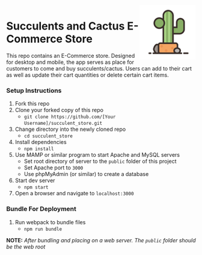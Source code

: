 <img align="right" width="150" src="/public/dist/cactus-icon.png">

# Succulents and Cactus E-Commerce Store

This repo contains an E-Commerce store. Designed for desktop and mobile, the app serves as place for customers to come and buy succulents/cactus. Users can add to their cart as well as update their cart quantities or delete certain cart items.

### Setup Instructions

1. Fork this repo
1. Clone your forked copy of this repo
   - `git clone https://github.com/[Your Username]/succulent_store.git`
1. Change directory into the newly cloned repo
   - `cd succulent_store`
1. Install dependencies 
   - `npm install`
1. Use MAMP or similar program to start Apache and MySQL servers
   - Set root directory of server to the `public` folder of this project
   - Set Apache port to `3000`
   - Use phpMyAdmin (or similar) to create a database
1. Start dev server
   - `npm start`
1. Open a browser and navigate to `localhost:3000`

### Bundle For Deployment

1. Run webpack to bundle files
   - `npm run bundle`

**NOTE:** *After bundling and placing on a web server. The `public` folder should be the web root*

